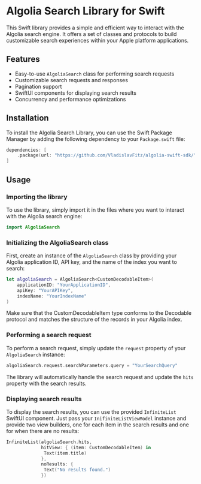 # Algolia Search Library for Swift

This Swift library provides a simple and efficient way to interact with the Algolia search engine. It offers a set of classes and protocols to build customizable search experiences within your Apple platform applications.

## Features

- Easy-to-use `AlgoliaSearch` class for performing search requests
- Customizable search requests and responses
- Pagination support
- SwiftUI components for displaying search results
- Concurrency and performance optimizations

## Installation

To install the Algolia Search Library, you can use the Swift Package Manager by adding the following dependency to your `Package.swift` file:

```swift
dependencies: [
    .package(url: "https://github.com/VladislavFitz/algolia-swift-sdk/", .upToNextMajor(from: "0.4.0"))
]
```

## Usage

### Importing the library

To use the library, simply import it in the files where you want to interact with the Algolia search engine:

```swift
import AlgoliaSearch
```

### Initializing the AlgoliaSearch class

First, create an instance of the `AlgoliaSearch` class by providing your Algolia application ID, API key, and the name of the index you want to search:

```swift
let algoliaSearch = AlgoliaSearch<CustomDecodableItem>(
    applicationID: "YourApplicationID",
    apiKey: "YourAPIKey",
    indexName: "YourIndexName"
)
```

Make sure that the CustomDecodableItem type conforms to the Decodable protocol and matches the structure of the records in your Algolia index.

### Performing a search request

To perform a search request, simply update the `request` property of your `AlgoliaSearch` instance:

```swift
algoliaSearch.request.searchParameters.query = "YourSearchQuery"
```

The library will automatically handle the search request and update the `hits` property with the search results.

### Displaying search results

To display the search results, you can use the provided `InfiniteList` SwiftUI component. Just pass your `InifiniteListViewModel` instance and provide two view builders, one for each item in the search results and one for when there are no results:

```swift
InfiniteList(algoliaSearch.hits,
             hitView: { (item: CustomDecodableItem) in
              Text(item.title)
             },
             noResults: {
              Text("No results found.")
             })
```
